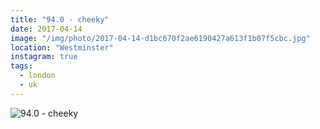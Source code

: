 ```yaml
---
title: "94.0 - cheeky"
date: 2017-04-14
image: "/img/photo/2017-04-14-d1bc670f2ae6190427a613f1b07f5cbc.jpg"
location: "Westminster"
instagram: true
tags:
  - london
  - uk
---
```


![94.0 - cheeky](/img/photo/2017-04-14-d1bc670f2ae6190427a613f1b07f5cbc.jpg)
